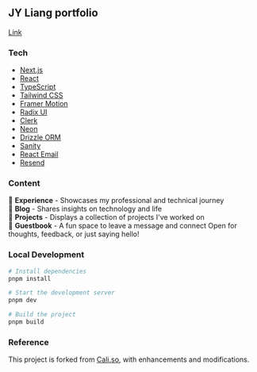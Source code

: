 ## JY Liang portfolio

[Link](jyliang.vercel.app/)

### Tech

- [Next.js](https://nextjs.org/)
- [React](https://reactjs.org/)
- [TypeScript](https://www.typescriptlang.org/)
- [Tailwind CSS](https://tailwindcss.com/)
- [Framer Motion](https://www.framer.com/motion/)
- [Radix UI](https://www.radix-ui.com/)
- [Clerk](https://clerk.com/)
- [Neon](https://neon.tech/)
- [Drizzle ORM](https://orm.drizzle.team/)
- [Sanity](https://www.sanity.io/)
- [React Email](https://react.email)
- [Resend](https://resend.com/)


### Content
💼 **Experience** -  Showcases my professional and technical journey \
📝 **Blog** - Shares insights on technology and life \
🚀 **Projects** -  Displays a collection of projects I've worked on \
👋 **Guestbook** - A fun space to leave a message and connect
Open for thoughts, feedback, or just saying hello!


### Local Development

```bash
# Install dependencies
pnpm install

# Start the development server
pnpm dev

# Build the project
pnpm build
```

### Reference

This project is forked from [Cali.so](https://cali.so/), with enhancements and modifications.